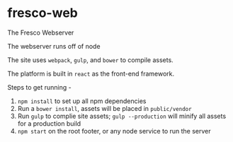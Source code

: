 # fresco-web

The Fresco Webserver

The webserver runs off of node

The site uses `webpack`, `gulp`, and `bower` to compile assets.

The platform is built in `react` as the front-end framework.

Steps to get running - 


1. `npm install` to set up all npm dependencies
2. Run a `bower install`, assets will be placed in `public/vendor`
3. Run `gulp` to complie site assets; `gulp --production` will minify all assets for a production build
4. `npm start` on the root footer, or any node service to run the server
  
